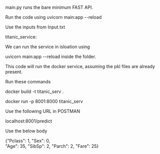 
main.py runs the bare minimum FAST API.

Run the code using uvicorn main:app --reload

Use the inputs from Input.txt


titanic_service:

We can run the service in isloation using

uvicorn main:app --reload inside the folder.

This code will run the docker service, assuming the pkl files are already present.

Run these commands

docker build -t titanic_serv .

docker run -p 8001:8000 titanic_serv

Use the following URL in POSTMAN

localhost:8001/predict

Use the below body 

{"Pclass": 1,
    "Sex": 0,  
    "Age": 35,
    "SibSp": 2,
    "Parch": 2,
    "Fare": 25}
